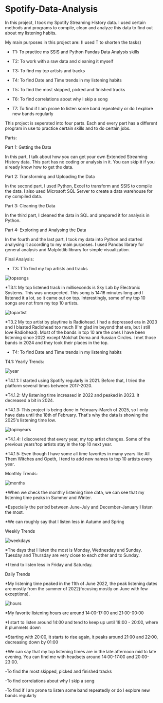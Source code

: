 # Spotify-Data-Analysis
In this project, I took my Spotify Streaming History data. I used certain methods and programs to compile, clean and analyze this data to find out about my listening habits.

My main purposes in this project are: (I used T to shorten the tasks)

- T1: To practice ms SSIS and Python Pandas Data Analysis skills

- T2: To work with a raw data and cleaning it myself

- T3: To find my top artists and tracks

- T4: To find Date and Time trends in my listening habits

- T5: To find the most skipped, picked and finished tracks

- T6: To find correlations about why I skip a song

- T7: To find if I am prone to listen some band repeatedly or do I explore new bands regularly

This project is seperated into four parts. Each and every part has a different program in use to practice certain skills and to do certain jobs.

Parts:

Part 1: Getting the Data

In this part, I talk about how you can get your own Extended Streaming History data. This part has no coding or analysis in it. You can skip it if you already know how to get
the data.

Part 2: Transforming and Uploading the Data

In the second part, I used Python, Excel to transform and SSIS to compile the data. I also used Microsoft SQL Server to create a data warehouse for my compiled data.

Part 3: Cleaning the Data

In the third part, I cleaned the data in SQL and prepared it for analysis in Python.

Part 4: Exploring and Analysing the Data

In the fourth and the last part, I took my data into Python and started analysing it according to my main purposes. I used Pandas library for general analysis
and Matplotlib library for simple visualization.

Final Analysis:

- T3: TTo find my top artists and tracks

![topsongs](https://github.com/user-attachments/assets/0fc3d7cc-519b-4034-b24a-761493e2adf8)


*T3.1: My top listened track in milliseconds is Sky Lab by Electronic Systems. This was unexpected. This song is 14:16 minutes long and I listened it a lot, so it came
out on top. Interestingly, some of my top 10 songs are not from my top 10 artists.

![topartist](https://github.com/user-attachments/assets/4e848403-5f9e-41f9-8676-ced4554e566a)

*T3.2 My top artist by playtime is Radiohead. I had a depressed era in 2023 and I blasted Radiohead too much (I'm glad im beyond that era, but i still love Radiohead).
Most of the bands in top 10 are the ones I have been listening since 2022 except Molchat Doma and Russian Circles. I met those bands in 2024 and they took their
places in the top.

- T4: To find Date and Time trends in my listening habits


T4.1: Yearly Trends:

![year](https://github.com/user-attachments/assets/4cf1e640-2b23-4a14-9340-57a7e00cf1e1)

*T4.1.1: I started using Spotify regularly in 2021. Before that, I tried the platform several times between 2017-2020.

*T4.1.2: My listening time increased in 2022 and peaked in 2023. It decreased a bit in 2024.

*T4.1.3: This project is being done in February-March of 2025, so I only have data until the 18th of February. That's why the data is showing the 2025's listening time low.

![topinyears](https://github.com/user-attachments/assets/59c30fba-9ed2-4880-81eb-6c5c7bb96b84)

*T4.1.4: I discovered that every year, my top artist changes. Some of the previous years'top artists stay in the top 10 next year.

*T4.1.5: Even though I have some all time favorites in many years like All Them Witches and Opeth, I tend to add new names to top 10 artists every year.


Monthly Trends:

![months](https://github.com/user-attachments/assets/74cc6e5d-21b2-4e87-8f24-bc01c4faf64d)

*When we check the monthly listening time data, we can see that my listening time peaks in Summer and Winter.

*Especially the period between June-July and December-January I listen the most.

*We can roughly say that I listen less in Autumn and Spring


Weekly Trends

![weekdays](https://github.com/user-attachments/assets/cd3552b6-1ae3-454e-b6ad-55cb1796f78f)

*The days that I listen the most is Monday, Wednesday and Sunday. Tuesday and Thursday are very close to each other and to Sunday.

*I tend to listen less in Friday and Saturday.


Daily Trends

*My listening time peaked in the 11th of June 2022, the peak listening dates are mostly from the summer of 2022(focusing mostly on June with few exceptions).

![hours](https://github.com/user-attachments/assets/a3c79888-25c9-4087-9c7d-dd224f837f38)

*My favorite listening hours are around 14:00-17:00 and 21:00-00:00

*I start to listen around 14:00 and tend to keep up until 18:00 - 20:00, where it plummets down

*Starting with 20:00, it starts to rise again, it peaks around 21:00 and 22:00, decreasing down by 01:00

*We can say that my top listening times are in the late afternoon mid to late evening. You can find me with headsets around 14:00-17:00 and 20:00-23:00.


-To find the most skipped, picked and finished tracks


-To find correlations about why I skip a song

-To find if I am prone to listen some band repeatedly or do I explore new bands regularly

